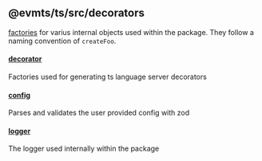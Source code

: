 ## @evmts/ts/src/decorators

[factories](https://en.wikipedia.org/wiki/Factory_method_pattern) for varius internal objects used within the package. They follow a naming convention of `createFoo`.

#### [decorator](./decorator.ts)

Factories used for generating ts language server decorators

#### [config](./config.ts)

Parses and validates the user provided config with zod

#### [logger](./logger.ts)

The logger used internally within the package
